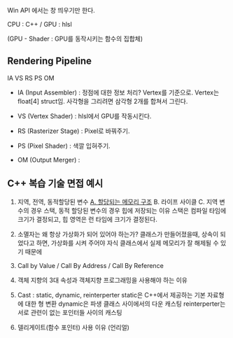 Win API 에서는 창 띄우기만 한다.

CPU : C++ / GPU : hlsl 

(GPU - Shader : GPU를 동작시키는 함수의 집합체)


## Rendering Pipeline

IA VS RS PS OM

- IA (Input Assembler) : 정점에 대한 정보 처리?
	Vertex를 기준으로. Vertex는 float[4] struct임.
	사각형을 그리려면 삼각형 2개를 합쳐서 그린다.

- VS (Vertex Shader) : hlsl에서 GPU를 작동시킨다.

- RS (Rasterizer Stage) : Pixel로 바꿔주기.

- PS (Pixel Shader) : 색깔 입혀주기.

- OM (Output Merger) : 


## C++ 복습 기술 면접 예시

1. 지역, 전역, 동적할당된 변수
	[A. 할당되는 메모리 구조](https://jinshine.github.io/2018/05/17/%EC%BB%B4%ED%93%A8%ED%84%B0%20%EA%B8%B0%EC%B4%88/%EB%A9%94%EB%AA%A8%EB%A6%AC%EA%B5%AC%EC%A1%B0/)
	B. 라이프 사이클
	C. 지역 변수의 경우 스택, 동적 할당된 변수의 경우 힙에 저장되는 이유
		스택은 컴파일 타임에 크기가 결정되고, 힙 영역은 런 타임에 크기가 결정된다.
	
2. 소멸자는 왜 항상 가상화가 되어 있어야 하는가?
	클래스가 만들어졌을때, 상속이 되었다고 하면, 가상화를 시켜 주어야 자식 클래스에서 실제 메모리가 잘 해제될 수 있기 때문에

3. Call by Value / Call By Address / Call By Reference

4. 객체 지향의 3대 속성과 객체지향 프로그래밍을 사용해야 하는 이유

5. Cast : static, dynamic, reinterperter
	static은 C++에서 제공하는 기본 자료형에 대한 형 변환
	dynamic은 파생 클래스 사이에서의 다운 캐스팅
	reinterperter는 서로 관련이 없는 포인터들 사이의 캐스팅

6. 델리게이트(함수 포인터) 사용 이유 (언리얼)




